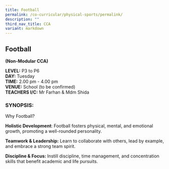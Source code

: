 ```yaml
---
title: Football
permalink: /co-curricular/physical-sports/permalink/
description: ""
third_nav_title: CCA
variant: markdown
---
```

## Football

**(Non-Modular CCA)**

  

**LEVEL:**&nbsp;P3 to P6<br>
**DAY:**&nbsp;Tuesday<br>
**TIME:**&nbsp;2.00 pm - 4.00 pm<br>
**VENUE:**&nbsp;School (to be confirmed)<br>
**TEACHERS I/C:**&nbsp;Mr Farhan &amp; Mdm Shida

### SYNOPSIS:


Why Football?

**Holistic Development**: Football fosters physical, mental, and emotional growth, promoting a well-rounded personality.

**Teamwork &amp; Leadership:** Learn to collaborate with others, lead by example, and embrace a strong team spirit.

**Discipline &amp; Focus:** Instill discipline, time management, and concentration skills that benefit academic and life pursuits.